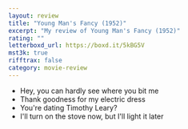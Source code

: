 ```yaml
---
layout: review
title: "Young Man's Fancy (1952)"
excerpt: "My review of Young Man's Fancy (1952)"
rating: ""
letterboxd_url: https://boxd.it/5kBG5V
mst3k: true
rifftrax: false
category: movie-review
---
```


- Hey, you can hardly see where you bit me
- Thank goodness for my electric dress
- You're dating Timothy Leary?
- I'll turn on the stove now, but I'll light it later
